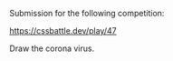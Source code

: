 Submission for the following competition:

https://cssbattle.dev/play/47 

Draw the corona virus.



